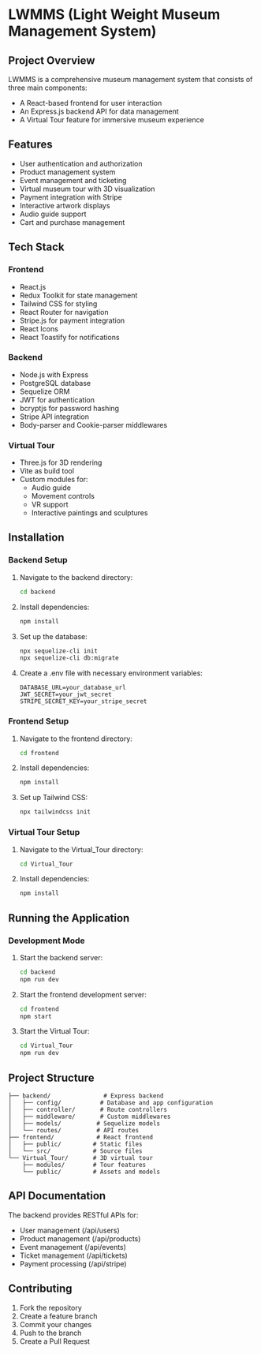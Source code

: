 # LWMMS (Light Weight Museum Management System)

## Project Overview
LWMMS is a comprehensive museum management system that consists of three main components:
- A React-based frontend for user interaction
- An Express.js backend API for data management
- A Virtual Tour feature for immersive museum experience

## Features
- User authentication and authorization
- Product management system
- Event management and ticketing
- Virtual museum tour with 3D visualization
- Payment integration with Stripe
- Interactive artwork displays
- Audio guide support
- Cart and purchase management

## Tech Stack

### Frontend
- React.js
- Redux Toolkit for state management
- Tailwind CSS for styling
- React Router for navigation
- Stripe.js for payment integration
- React Icons
- React Toastify for notifications

### Backend
- Node.js with Express
- PostgreSQL database
- Sequelize ORM
- JWT for authentication
- bcryptjs for password hashing
- Stripe API integration
- Body-parser and Cookie-parser middlewares

### Virtual Tour
- Three.js for 3D rendering
- Vite as build tool
- Custom modules for:
  - Audio guide
  - Movement controls
  - VR support
  - Interactive paintings and sculptures

## Installation

### Backend Setup
1. Navigate to the backend directory:
   ```bash
   cd backend
   ```

2. Install dependencies:
   ```bash
   npm install
   ```

3. Set up the database:
   ```bash
   npx sequelize-cli init
   npx sequelize-cli db:migrate
   ```

4. Create a .env file with necessary environment variables:
   ```
   DATABASE_URL=your_database_url
   JWT_SECRET=your_jwt_secret
   STRIPE_SECRET_KEY=your_stripe_secret
   ```

### Frontend Setup
1. Navigate to the frontend directory:
   ```bash
   cd frontend
   ```

2. Install dependencies:
   ```bash
   npm install
   ```

3. Set up Tailwind CSS:
   ```bash
   npx tailwindcss init
   ```

### Virtual Tour Setup
1. Navigate to the Virtual_Tour directory:
   ```bash
   cd Virtual_Tour
   ```

2. Install dependencies:
   ```bash
   npm install
   ```

## Running the Application

### Development Mode
1. Start the backend server:
   ```bash
   cd backend
   npm run dev
   ```

2. Start the frontend development server:
   ```bash
   cd frontend
   npm start
   ```

3. Start the Virtual Tour:
   ```bash
   cd Virtual_Tour
   npm run dev
   ```

## Project Structure
```
├── backend/               # Express backend
│   ├── config/           # Database and app configuration
│   ├── controller/       # Route controllers
│   ├── middleware/       # Custom middlewares
│   ├── models/          # Sequelize models
│   └── routes/          # API routes
├── frontend/            # React frontend
│   ├── public/         # Static files
│   └── src/            # Source files
└── Virtual_Tour/       # 3D virtual tour
    ├── modules/        # Tour features
    └── public/         # Assets and models
```

## API Documentation
The backend provides RESTful APIs for:
- User management (/api/users)
- Product management (/api/products)
- Event management (/api/events)
- Ticket management (/api/tickets)
- Payment processing (/api/stripe)

## Contributing
1. Fork the repository
2. Create a feature branch
3. Commit your changes
4. Push to the branch
5. Create a Pull Request

